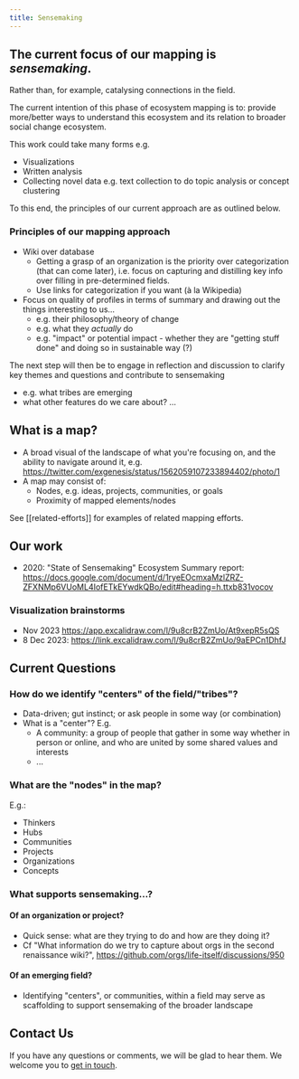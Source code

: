 ```yaml
---
title: Sensemaking
---
```

## The current focus of our mapping is ***sensemaking***. 

Rather than, for example, catalysing connections in the field.

The current intention of this phase of ecosystem mapping is to: provide more/better ways to understand this ecosystem and its relation to broader social change ecosystem. 

This work could take many forms e.g.
- Visualizations 
- Written analysis
- Collecting novel data e.g. text collection to do topic analysis or concept clustering

To this end, the principles of our current approach are as outlined below.

### Principles of our mapping approach

- Wiki over database
    - Getting a grasp of an organization is the priority over categorization (that can come later), i.e. focus on capturing and distilling key info over filling in pre-determined fields.
    - Use links for categorization if you want (à la Wikipedia)
- Focus on quality of profiles in terms of summary and drawing out the things interesting to us...
    - e.g. their philosophy/theory of change
    - e.g. what they _actually_ do
    - e.g. "impact" or potential impact - whether they are "getting stuff done" and doing so in sustainable way (?)

The next step will then be to engage in reflection and discussion to clarify key themes and questions and contribute to sensemaking
- e.g. what tribes are emerging
- what other features do we care about? ...

## What is a map?

- A broad visual of the landscape of what you're focusing on, and the ability to navigate around it, e.g. https://twitter.com/exgenesis/status/1562059107233894402/photo/1
- A map may consist of:
  - Nodes, e.g. ideas, projects, communities, or goals
  - Proximity of mapped elements/nodes

See [[related-efforts]] for examples of related mapping efforts.

## Our work

- 2020: "State of Sensemaking" Ecosystem Summary report: https://docs.google.com/document/d/1ryeEOcmxaMzlZRZ-ZFXNMp6VUoML4IofETkEYwdkQBo/edit#heading=h.ttxb831vocov

### Visualization brainstorms

- Nov 2023 https://app.excalidraw.com/l/9u8crB2ZmUo/At9xepR5sQS
- 8 Dec 2023: https://link.excalidraw.com/l/9u8crB2ZmUo/9aEPCn1DhfJ

## Current Questions 

### How do we identify "centers" of the field/"tribes"?

- Data-driven; gut instinct; or ask people in some way (or combination)
- What is a "center"? E.g.
  - A community: a group of people that gather in some way whether in person or online, and who are united by some shared values and interests
  - ...

### What are the "nodes" in the map?

E.g.:
- Thinkers
- Hubs
- Communities
- Projects
- Organizations
- Concepts

### What supports sensemaking...?

#### Of an organization or project?

- Quick sense: what are they trying to do and how are they doing it?
- Cf "What information do we try to capture about orgs in the second renaissance wiki?", https://github.com/orgs/life-itself/discussions/950

#### Of an emerging field?

- Identifying "centers", or communities, within a field may serve as scaffolding to support sensemaking of the broader landscape

## Contact Us

If you have any questions or comments, we will be glad to hear them. We welcome you to [get in touch](https://lifeitself.org/contact). 



